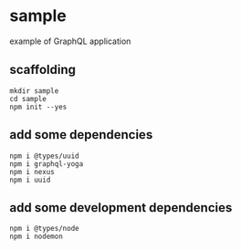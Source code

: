 # sample

example of GraphQL application

## scaffolding

```shell
mkdir sample
cd sample
npm init --yes
```

## add some dependencies

```shell
npm i @types/uuid
npm i graphql-yoga
npm i nexus
npm i uuid
```

## add some development dependencies

```shell
npm i @types/node
npm i nodemon
```

